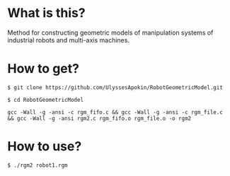# What is this?

Method for constructing geometric models of manipulation systems of industrial robots and multi-axis machines.

# How to get?

````
$ git clone https://github.com/UlyssesApokin/RobotGeometricModel.git
````

````
$ cd RobotGeometricModel
````

````
gcc -Wall -g -ansi -c rgm_fifo.c && gcc -Wall -g -ansi -c rgm_file.c && gcc -Wall -g -ansi rgm2.c rgm_fifo.o rgm_file.o -o rgm2
````

# How to use?

````
$ ./rgm2 robot1.rgm
````
